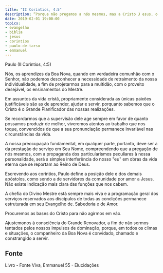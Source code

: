 ```yaml
---
title: "II Coríntios, 4:5"
description: “Porque não pregamos a nós mesmos, mas a Cristo J esus, o Senhor; e nós mesmos somos vossos servos por amor de J esus.”
date: 2019-02-01 19:00:00
topics: 
- evangelho
- biblia
- jesus
- corintios
- paulo-de-tarso
- emmanuel
---
```


Paulo (II Coríntios, 4:5)

Nós, os aprendizes da Boa Nova, quando em verdadeira comunhão com o
Senhor, não podemos desconhecer a necessidade de retraimento da nossa
individualidade, a fim de projetarmos para a multidão, com o proveito desejável, os
ensinamentos do Mestre.

Em assuntos da vida cristã, propriamente considerada as únicas paixões
justificáveis são as de aprender, ajudar e servir, porquanto sabemos que o Cristo é o
Grande Planificador das nossas realizações.

Se recordarmos que a supervisão dele age sempre em favor de quanto
possamos produzir de melhor, viveremos atentos ao trabalho que nos toque,
convencidos de que a sua pronunciação permanece invariável nas circunstâncias da
vida.

A nossa preocupação fundamental, em qualquer parte, portanto, deve ser a
da prestação de serviço em Seu Nome, compreendendo que a pregação de nós
mesmos, com a propaganda dos particularismos peculiares à nossa personalidade,
será a simples interferência do nosso "eu" em obras da vida eterna que se reportam
ao Reino de Deus.

Escrevendo aos coríntios, Paulo define a posição dele e dos demais
apóstolos, como sendo a de servidores da comunidade por amor a Jesus. Não existe
indicação mais clara das funções que nos cabem.

A chefia do Divino Mestre está sempre mais viva e a programação geral
dos serviços reservados aos discípulos de todas as condições permanece estruturada
em seu Evangelho de. Sabedoria e de Amor.

Procuremos as bases do Cristo para não agirmos em vão.

Ajustemo­nos à consciência do Grande Renovador, a fim de não sermos
tentados pelos nossos impulsos de dominação, porque, em todos os climas e
situações, o companheiro da Boa Nova é convidado, chamado e constrangido a
servir.


## Fonte
Livro - Fonte Viva, Emmanuel
55 - Elucidações
